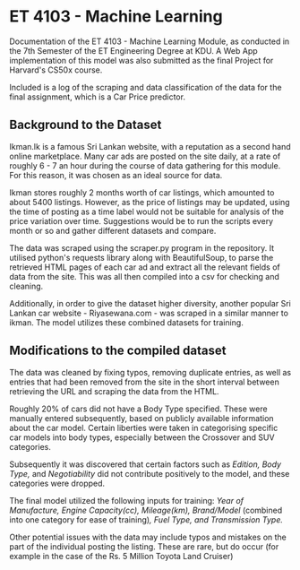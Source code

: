 # ET 4103 - Machine Learning

Documentation of the ET 4103 - Machine Learning Module, as conducted in the 7th Semester of the ET Engineering Degree at KDU.
A Web App implementation of this model was also submitted as the final Project for Harvard's CS50x course.

Included is a log of the scraping and data classification of the data for the final assignment, which is a Car Price predictor.

## Background to the Dataset

Ikman.lk is a famous Sri Lankan website, with a reputation as a second hand online marketplace. Many car ads are posted on the site daily, at a rate of roughly 6 - 7 an hour during the course of data gathering for this module. For this reason, it was chosen as an ideal source for data.

Ikman stores roughly 2 months worth of car listings, which amounted to about 5400 listings. However, as the price of listings may be updated, using the time of posting as a time label would not be suitable for analysis of the price variation over time. Suggestions would be to run the scripts every month or so and gather different datasets and compare. 

The data was scraped using the scraper.py program in the repository. It utilised python's requests library along with BeautifulSoup, to parse the retrieved HTML pages of each car ad and extract all the relevant fields of data from the site. This was all then compiled into a csv for checking and cleaning.

Additionally, in order to give the dataset higher diversity, another popular Sri Lankan car website - Riyasewana.com -  was scraped in a similar manner to ikman. The model utilizes these combined datasets for training. 

## Modifications to the compiled dataset 

The data was cleaned by fixing typos, removing duplicate entries, as well as entries that had been removed from the site in the short interval between retrieving the URL and scraping the data from the HTML. 

Roughly 20% of cars did not have a Body Type specified. These were manually entered subsequently, based on publicly available information about the car model. Certain liberties were taken in categorising specific car models into body types, especially between the Crossover and SUV categories. 

Subsequently it was discovered that certain factors such as *Edition, Body Type,* and *Negotiability* did not contribute positively to the model, and these categories were dropped.

The final model utilized the following inputs for training: *Year of Manufacture, Engine Capacity(cc), Mileage(km), Brand/Model* (combined into one category for ease of training)*, Fuel Type, and Transmission Type.*  

Other potential issues with the data may include typos and mistakes on the part of the individual posting the listing. These are rare, but do occur (for example in the case of the Rs. 5 Million Toyota Land Cruiser)
